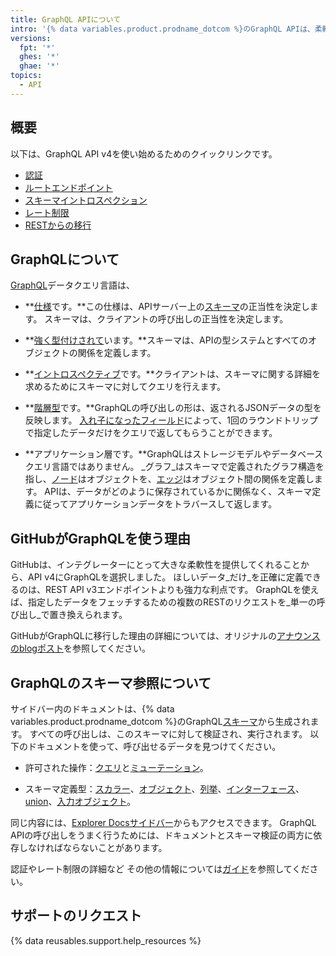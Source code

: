 ```yaml
---
title: GraphQL APIについて
intro: '{% data variables.product.prodname_dotcom %}のGraphQL APIは、柔軟性と、フェッチしたいデータを正確に定義できる機能を提供します。'
versions:
  fpt: '*'
  ghes: '*'
  ghae: '*'
topics:
  - API
---
```


## 概要

以下は、GraphQL API v4を使い始めるためのクイックリンクです。

* [認証](/graphql/guides/forming-calls-with-graphql#authenticating-with-graphql)
* [ルートエンドポイント](/graphql/guides/forming-calls-with-graphql#the-graphql-endpoint)
* [スキーマイントロスペクション](/graphql/guides/introduction-to-graphql#discovering-the-graphql-api)
* [レート制限](/graphql/overview/resource-limitations)
* [RESTからの移行](/graphql/guides/migrating-from-rest-to-graphql)

## GraphQLについて

[GraphQL](https://graphql.github.io/)データクエリ言語は、

* **[仕様](https://graphql.github.io/graphql-spec/June2018/)です。**この仕様は、APIサーバー上の[スキーマ](/graphql/guides/introduction-to-graphql#schema)の正当性を決定します。 スキーマは、クライアントの呼び出しの正当性を決定します。

* **[強く型付けされて](#about-the-graphql-schema-reference)います。**スキーマは、APIの型システムとすべてのオブジェクトの関係を定義します。

* **[イントロスペクティブ](/graphql/guides/introduction-to-graphql#discovering-the-graphql-api)です。**クライアントは、スキーマに関する詳細を求めるためにスキーマに対してクエリを行えます。

* **[階層型](/graphql/guides/forming-calls-with-graphql)です。**GraphQLの呼び出しの形は、返されるJSONデータの型を反映します。 [入れ子になったフィールド](/graphql/guides/migrating-from-rest-to-graphql#example-nesting)によって、1回のラウンドトリップで指定したデータだけをクエリで返してもらうことができます。

* **アプリケーション層です。**GraphQLはストレージモデルやデータベースクエリ言語ではありません。 _グラフ_はスキーマで定義されたグラフ構造を指し、[ノード](/graphql/guides/introduction-to-graphql#node)はオブジェクトを、[エッジ](/graphql/guides/introduction-to-graphql#edge)はオブジェクト間の関係を定義します。 APIは、データがどのように保存されているかに関係なく、スキーマ定義に従ってアプリケーションデータをトラバースして返します。

## GitHubがGraphQLを使う理由

GitHubは、インテグレーターにとって大きな柔軟性を提供してくれることから、API v4にGraphQLを選択しました。 ほしいデータ_だけ_を正確に定義できるのは、REST API v3エンドポイントよりも強力な利点です。 GraphQLを使えば、指定したデータをフェッチするための複数のRESTのリクエストを_単一の呼び出し_で置き換えられます。

GitHubがGraphQLに移行した理由の詳細については、オリジナルの[アナウンスのblogポスト](https://githubengineering.com/the-github-graphql-api/)を参照してください。

## GraphQLのスキーマ参照について

サイドバー内のドキュメントは、{% data variables.product.prodname_dotcom %}のGraphQL[スキーマ](/graphql/guides/introduction-to-graphql#discovering-the-graphql-api)から生成されます。 すべての呼び出しは、このスキーマに対して検証され、実行されます。 以下のドキュメントを使って、呼び出せるデータを見つけてください。

* 許可された操作：[クエリ](/graphql/reference/queries)と[ミューテーション](/graphql/reference/mutations)。

* スキーマ定義型：[スカラー](/graphql/reference/scalars)、[オブジェクト](/graphql/reference/objects)、[列挙](/graphql/reference/enums)、[インターフェース](/graphql/reference/interfaces)、[union](/graphql/reference/unions)、[入力オブジェクト](/graphql/reference/input-objects)。

同じ内容には、[Explorer Docsサイドバー](/graphql/guides/using-the-explorer#accessing-the-sidebar-docs)からもアクセスできます。 GraphQL APIの呼び出しをうまく行うためには、ドキュメントとスキーマ検証の両方に依存しなければならないことがあります。

認証やレート制限の詳細など その他の情報については[ガイド](/graphql/guides)を参照してください。

## サポートのリクエスト

{% data reusables.support.help_resources %}
